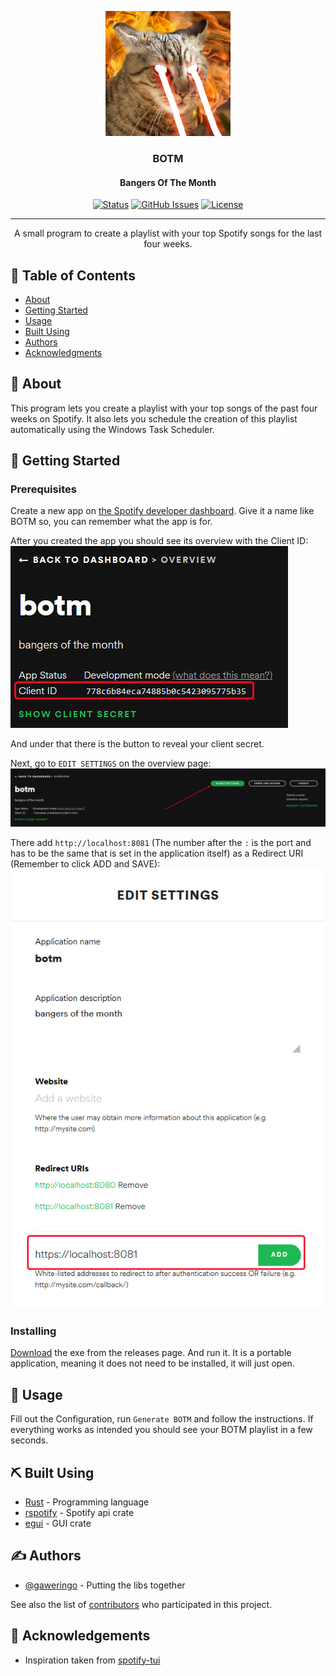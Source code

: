 <p align="center">
  <a href="" rel="noopener">
 <img width=200px height=200px src="assets/BOTM Logo.jpg" alt="Cat shooting laser eyes (BOTM Logo)"></a>
</p>

<h3 align="center">BOTM</h3>
<h4 align="center">Bangers Of The Month</h4>

<div align="center">

[![Status](https://img.shields.io/github/v/release/Gaweringo/BOTM?display_name=tag&include_prereleases.svg)](https://github.com/Gaweringo/BOTM/releases)
[![GitHub Issues](https://img.shields.io/github/issues/Gaweringo/BOTM.svg)](https://github.com/Gaweringo/BOTM/issues)
[![License](https://img.shields.io/badge/license-MIT-blue.svg)](/LICENSE)

</div>

---

<p align="center"> A small program to create a playlist with your top Spotify songs for the last four weeks.
    <br>
</p>

## 📝 Table of Contents

- [About](#about)
- [Getting Started](#getting_started)
- [Usage](#usage)
- [Built Using](#built_using)
- [Authors](#authors)
- [Acknowledgments](#acknowledgement)

## 🧐 About <a name = "about"></a>

This program lets you create a playlist with your top songs of the past four weeks on Spotify. It also lets you schedule the creation of this playlist automatically using the Windows Task Scheduler.

## 🏁 Getting Started <a name = "getting_started"></a>

<!-- This section explains  -->

### Prerequisites

Create a new app on [the Spotify developer dashboard](https://developer.spotify.com/dashboard/). Give it a name like BOTM so, you can remember what the app is for.

After you created the app you should see its overview with the Client ID:
![Image showing where the Client ID can be found](assets/Client%20ID.png)

And under that there is the button to reveal your client secret.

Next, go to `EDIT SETTINGS` on the overview page:
![Showing where the edit settings button is located](assets/Edit%20settings.png)

There add `http://localhost:8081` (The number after the `:` is the port and has to be the same that is set in the application itself) as a Redirect URI (Remember to click ADD and SAVE):
![Showing how to add the redirect URI](assets/Add%20callback%20url.png)

### Installing

[Download](https://github.com/gaweringo/BOTM/releases) the exe from the releases page. And run it. It is a portable application, meaning it does not need to be installed, it will just open.

## 🎈 Usage <a name="usage"></a>

Fill out the Configuration, run `Generate BOTM` and follow the instructions. If everything works as intended you should see your BOTM playlist in a few seconds.

## ⛏️ Built Using <a name = "built_using"></a>

- [Rust](https://www.rust-lang.org/) - Programming language
- [rspotify](https://crates.io/crates/rspotify) - Spotify api crate
- [egui](https://crates.io/crates/egui) - GUI crate

## ✍️ Authors <a name = "authors"></a>

- [@gaweringo](https://github.com/gaweringo) - Putting the libs together

See also the list of [contributors](https://github.com/gaweringo/BOTM/contributors) who participated in this project.

## 🎉 Acknowledgements <a name = "acknowledgement"></a>

- Inspiration taken from [spotify-tui](https://github.com/Rigellute/spotify-tui/)

